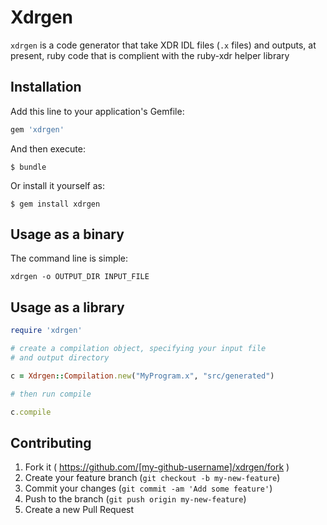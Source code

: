 # Xdrgen

`xdrgen` is a code generator that take XDR IDL files (`.x` files) and outputs,
at present, ruby code that is complient with the ruby-xdr helper library

## Installation

Add this line to your application's Gemfile:

```ruby
gem 'xdrgen'
```

And then execute:

    $ bundle

Or install it yourself as:

    $ gem install xdrgen

## Usage as a binary

The command line is simple:

`xdrgen -o OUTPUT_DIR INPUT_FILE`

## Usage as a library

```ruby
require 'xdrgen'

# create a compilation object, specifying your input file
# and output directory

c = Xdrgen::Compilation.new("MyProgram.x", "src/generated")

# then run compile

c.compile

```


## Contributing

1. Fork it ( https://github.com/[my-github-username]/xdrgen/fork )
2. Create your feature branch (`git checkout -b my-new-feature`)
3. Commit your changes (`git commit -am 'Add some feature'`)
4. Push to the branch (`git push origin my-new-feature`)
5. Create a new Pull Request
